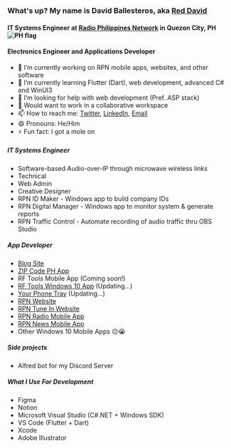 ### What's up? My name is David Ballesteros, aka [Red David](https://reddavid.me)

#### IT Systems Engineer at [Radio Philippines Network](https://rpnradio.com) in Quezon City, PH ![PH flag](https://raw.githubusercontent.com/madebybowtie/FlagKit/master/Assets/PNG/PH.png)
#### Electronics Engineer and Applications Developer

- 🔭 I’m currently working on RPN mobile apps, websites, and other software
- 🌱 I’m currently learning Flutter (Dart), web development, advanced C# and WinUI3
- 🤔 I’m looking for help with web development (Pref. ASP stack)
- 🤝 Would want to work in a collaborative workspace
- 📫 How to reach me: [Twitter](https://twitter.com/reddvid/), [LinkedIn](https://linkedin.com/in/reddvid/), [Email](mailto:hi@reddavid.me)
- 😄 Pronouns: He/Him
- ⚡ Fun fact: I got a mole on

##### IT Systems Engineer
- Software-based Audio-over-IP through microwave wireless links
- Technical
- Web Admin
- Creative Designer
- RPN ID Maker - Windows app to build company IDs
- RPN Digital Manager - Windows app to monitor system & generate reports
- RPN Traffic Control - Automate recording of audio traffic thru OBS Studio


##### App Developer
- [Blog Site](https://reddavid.me)
- [ZIP Code PH App](https://reddavid.me/zipcodeph-app/)
- RF Tools Mobile App (Coming soon!)
- [RF Tools Windows 10 App](https://www.microsoft.com/store/productid/9nblggh41btt) (Updating...)
- [Your Phone Tray](https://www.microsoft.com/store/productid/9P9F9D77ZB0N) (Updating...)
- [RPN Website](https://rpnradio.com)
- [RPN Tune In Website](https://tunein.rpnradio.com)
- [RPN Radio Mobile App](https://tunein.rpnradio.com/download)
- [RPN News Mobile App](https://play.google.com/store/apps/details?id=com.rpnradio.news&hl=en_US&gl=US)
- Other Windows 10 Mobile Apps 😔😭

##### Side projects
- Alfred bot for my Discord Server

##### What I Use For Development
- Figma
- Notion
- Microsoft Visual Studio (C#.NET + Windows SDK)
- VS Code (Flutter + Dart)
- Xcode
- Adobe Illustrator

